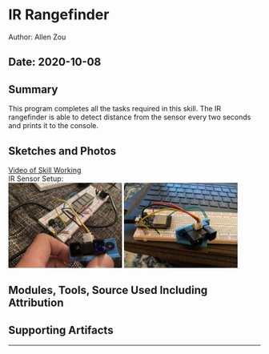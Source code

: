 #  IR Rangefinder

Author: Allen Zou

Date: 2020-10-08
-----

## Summary
This program completes all the tasks required in this skill. The IR rangefinder is able to detect distance from the sensor every two seconds and prints it to the console.

## Sketches and Photos
[Video of Skill Working](https://drive.google.com/file/d/1X6SwhWbK7TePO05WbOjt1CEvognxONnP/preview)
<br>
IR Sensor Setup:
<br>
<img src="./images/IR.jpg" width="45%" />
<img src="./images/IR2.jpg" width="45%" />

## Modules, Tools, Source Used Including Attribution


## Supporting Artifacts


-----
